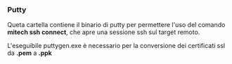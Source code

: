 ### Putty

Queta cartella contiene il binario di putty per permettere l'uso del comando **mitech ssh connect**, che apre una sessione ssh sul target remoto.

L'eseguibile puttygen.exe è necessario per la conversione dei certificati ssl da **.pem** a **.ppk**